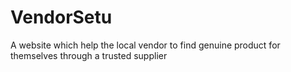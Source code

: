 # VendorSetu
A  website which help the local vendor to find genuine product for themselves through a trusted supplier
